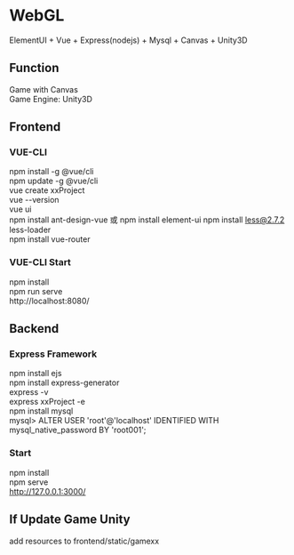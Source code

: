 # WebGL
ElementUI + Vue + Express(nodejs) + Mysql + Canvas + Unity3D    
  
## Function
Game with Canvas    
Game Engine: Unity3D  
  
## Frontend  
### VUE-CLI  
npm install -g @vue/cli  
npm update -g @vue/cli  
vue create xxProject  
vue --version  
vue ui  
npm install ant-design-vue 或 npm install element-ui 
npm install less@2.7.2 less-loader  
npm install vue-router  
  
### VUE-CLI Start  
npm install  
npm run serve  
http://localhost:8080/  
  
## Backend    
### Express Framework  
npm install ejs  
npm install express-generator  
express -v  
express xxProject -e  
npm install mysql  
mysql> ALTER USER 'root'@'localhost' IDENTIFIED WITH mysql_native_password BY 'root001';  
  
### Start
npm install  
npm serve  
http://127.0.0.1:3000/  
  
## If Update Game Unity
add resources to frontend/static/gamexx  
  